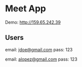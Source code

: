 # Meet App

Demo: http://159.65.242.39

## Users

email: jdoe@gmail.com
pass: 123

email: alopez@gmail.com
pass: 123
